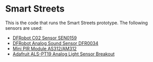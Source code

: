 # Smart Streets

This is the code that runs the Smart Streets prototype. The following sensors are used:

* [DFRobot C02 Sensor SEN0159](https://wiki.dfrobot.com/CO2_Sensor_SKU_SEN0159)
* [DFRobot Analog Sound Sensor DFR0034](https://wiki.dfrobot.com/Analog_Sound_Sensor_SKU__DFR0034)
* [Mini PIR Module AS312/AM312](https://unusualelectronics.co.uk/as312-am312-mini-pir-module-review/)
* [Adafruit ALS-PT19 Analog Light Sensor Breakout](https://www.adafruit.com/product/2748)